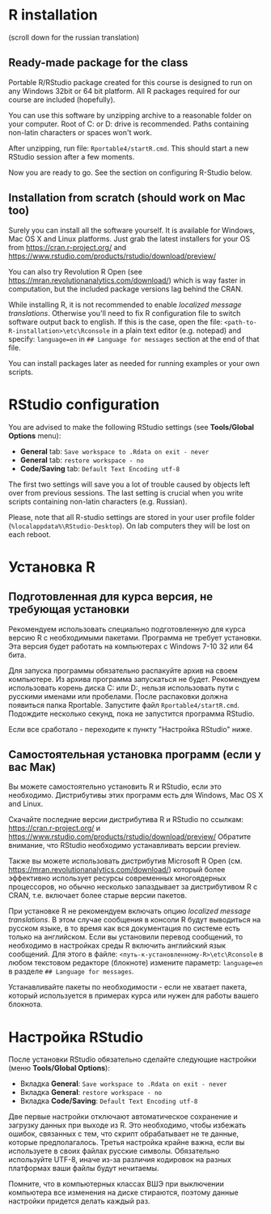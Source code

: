 # R installation
(scroll down for the russian translation)

## Ready-made package for the class
Portable R/RStudio package created for this course is designed to run on any Windows 32bit or 64 bit platform.
All R packages required for our course are included (hopefully).

You can use this software by unzipping archive to a reasonable folder on your computer. Root of C: or D: drive is recommended. Paths containing non-latin characters or spaces won't work.

After unzipping, run file: `Rportable4/startR.cmd`. This should start a new RStudio session after a few moments.

Now you are ready to go. See the  section on configuring R-Studio below.


## Installation from scratch (should work on Mac too)

Surely you can install all the software yourself. It is available for Windows, Mac OS X and Linux platforms.
Just grab the latest installers for your OS from https://cran.r-project.org/ and https://www.rstudio.com/products/rstudio/download/preview/

You can also try Revolution R Open (see https://mran.revolutionanalytics.com/download/) which is way faster in computation, but the included package versions lag behind the CRAN.

While installing R, it is not recommended to enable *localized message translations*. Otherwise you'll need to fix R configuration file to switch software output back to english.  If this is the case, open the file:
`<path-to-R-installation>\etc\Rconsole` in a plain text editor (e.g. notepad) and specify: `language=en` in `## Language for messages` section at the end of that file.

You can install packages later as needed for running examples or your own scripts.


# RStudio configuration
You are advised to make the following RStudio settings (see **Tools/Global Options** menu):
 - **General** tab: `Save workspace to .Rdata on exit - never`
 - **General** tab: `restore workspace - no`
 - **Code/Saving** tab: `Default Text Encoding utf-8`

The first two settings will save you a lot of trouble caused by objects left over from previous sessions.
The last setting is crucial when you write scripts containing non-latin characters (e.g. Russian).


Please, note that all R-studio settings are stored in your user profile folder (`%localappdata%\RStudio-Desktop`). On lab computers they will be lost on each reboot.



# Установка R

## Подготовленная для курса версия, не требующая установки

Рекомендуем использовать специально подготовленную для курса версию R с необходимыми пакетами. Программа не требует установки. Эта версия будет работать на компьютерах с Windows 7-10 32 или 64 бита.

Для запуска программы обязательно распакуйте архив на своем компьютере. Из архива программа запускаться не будет. Рекомендуем использовать корень диска C: или D:, нельзя использовать пути с русскими именами или пробелами. После распаковки должна появиться папка Rportable. Запустите файл `Rportable4/startR.cmd`. Подождите несколько секунд, пока не запустится программа RStudio.

Если все сработало - переходите к пункту "Настройка RStudio" ниже.

## Самостоятельная установка программ (если у вас Мак)

Вы можете самостоятельно установить R и RStudio, если это необходимо. Дистрибутивы этих программ есть для Windows, Mac OS X and Linux.

Скачайте последние версии дистрибутива R и RStudio по ссылкам:
https://cran.r-project.org/ и https://www.rstudio.com/products/rstudio/download/preview/
Обратите внимание, что RStudio необходимо устанавливать версии preview.

Также вы можете использовать дистрибутив Microsoft R Open (см. https://mran.revolutionanalytics.com/download/) который более эффективно использует ресурсы современных многоядерных процессоров, но обычно несколько запаздывает за дистрибутивом R с CRAN, т.е. включает более старые версии пакетов.


При установке R не рекомендуем включать опцию *localized message translations*. В этом случае сообщения в консоли R будут выводиться на русском языке, в то время как вся документация по системе есть только на английском. Если вы установили перевод сообщений, то необходимо в настройках среды R включить английский язык сообщений. Для этого в файле:
`<путь-к-установленному-R>\etc\Rconsole` в любом текстовом редакторе (блокноте) измените параметр: `language=en` в разделе `## Language for messages`.


Устанавливайте пакеты по необходимости - если не хватает пакета, который используется в примерах курса или нужен для работы вашего блокнота.

# Настройка RStudio
После установки RStudio обязательно сделайте следующие настройки (меню **Tools/Global Options**):
 - Вкладка **General**: `Save workspace to .Rdata on exit - never`
 - Вкладка **General**: `restore workspace - no`
 - Вкладка **Code/Saving**: `Default Text Encoding utf-8`

Две первые настройки отключают автоматическое сохранение и загрузку данных при выходе из R. Это необходимо, чтобы избежать ошибок, связанных с тем, что скрипт обрабатывает не те данные, которые предполагалось.
Третья настройка крайне важна, если вы используете в своих файлах русские символы. Обязательно используйте UTF-8, иначе из-за различия кодировок на разных платформах ваши файлы будут нечитаемы.


Помните, что в компьютерных классах ВШЭ при выключении компьютера все изменения на диске стираются, поэтому данные настройки придется делать каждый раз.
